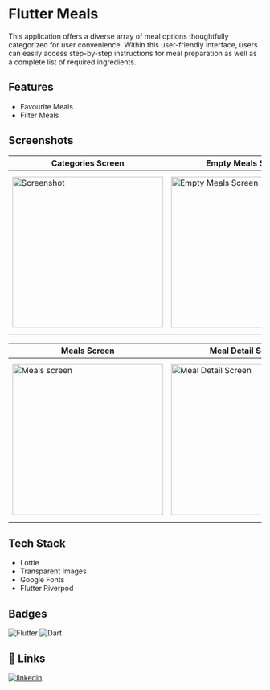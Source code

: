 
# Flutter Meals

This application offers a diverse array of meal options thoughtfully categorized for user convenience. Within this user-friendly interface, users can easily access step-by-step instructions for meal preparation as well as a complete list of required ingredients.

## Features

- Favourite Meals
- Filter Meals 

## Screenshots

| Categories Screen  | Empty Meals Screen | Filters Screen |
| ------------- | ------------- |------------- |
|   <img src="https://github.com/Moonbladez/flutter-meals/assets/53820853/53360a72-491c-4473-9d2c-15ebb054e571" alt="Screenshot" width="300">  |  <img src="https://github.com/Moonbladez/flutter-meals/assets/53820853/6e53f9f3-d828-49a6-8368-84324c2ffad1" alt="Empty Meals Screen" width="300">   | <img src="https://github.com/Moonbladez/flutter-meals/assets/53820853/d4b112a1-abbc-41bc-8728-76a76827182b" alt="Empty Meals Screen" width="300"> ) |

| Meals Screen | Meal Detail Screen| Main Drawe|
| ------------- | ------------- |------------- |
|   <img src="https://github.com/Moonbladez/flutter-meals/assets/53820853/0e1a0b2c-e533-4c7a-8a0c-aba07704cf9b" alt="Meals screen" width="300">  |  <img src="https://github.com/Moonbladez/flutter-meals/assets/53820853/fdee4702-d5b2-4e8d-a62d-c0afc7b667d3" alt="Meal Detail Screen" width="300">   | <img src="https://github.com/Moonbladez/flutter-meals/assets/53820853/e860185b-6573-47a5-93ab-21c1928ee007" alt="Main drawer" width="300"> ) |



## Tech Stack

- Lottie
- Transparent Images
- Google Fonts
- Flutter Riverpod


## Badges

![Flutter](https://img.shields.io/badge/Flutter-%2302569B.svg?style=for-the-badge&logo=Flutter&logoColor=white)
![Dart](https://img.shields.io/badge/dart-%230175C2.svg?style=for-the-badge&logo=dart&logoColor=white)

## 🔗 Links
[![linkedin](https://img.shields.io/badge/linkedin-0A66C2?style=for-the-badge&logo=linkedin&logoColor=white)](https://www.linkedin.com/in/rebecca-young83/)
